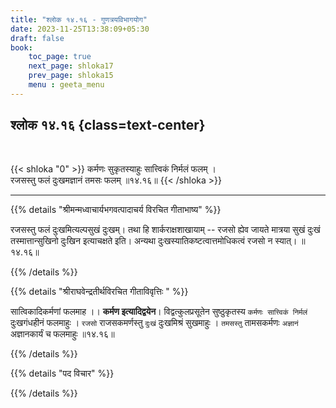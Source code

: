```yaml
---
title: "श्लोक १४.१६ - गुणत्रयविभागयोग"
date: 2023-11-25T13:38:09+05:30
draft: false
book:
    toc_page: true
    next_page: shloka17
    prev_page: shloka15
    menu : geeta_menu
---
```




## श्लोक १४.१६ {class=text-center}

<br/>

{{< shloka  "0"  >}}
कर्मणः सुकृतस्याहुः सात्त्विकं निर्मलं फलम् ।   
रजसस्तु फलं दुःखमज्ञानं तमसः फलम् ॥१४.१६॥
{{< /shloka >}}

---


{{% details "श्रीमन्मध्वाचार्यभगवत्पादाचर्य विरचित  गीताभाष्य" %}}

रजसस्तु फलं दुःखमित्यल्पसुखं दुःखम्। 
तथा हि शार्कराक्षशाखायाम् -- रजसो ह्येव जायते मात्रया सुखं 
दुःखं तस्मात्तान्सुखिनो दुःखिन इत्याचक्षते इति। अन्यथा 
दुःखस्यातिकष्टत्वात्तमोधिकत्वं रजसो न स्यात्। ॥१४.१६॥

{{% /details %}}



{{% details "श्रीराघवेन्द्रतीर्थविरचित गीताविवृत्तिः " %}}

सात्विकादिकर्मणां फलमाह ।। **कर्मण इत्यादिद्वयेन**। 
विद्वत्कुलप्रसूतेन सुष्ठुकृतस्य `कर्मणः सात्त्विकं निर्मलं` 
दुःखगंधहीनं फलमाहुः । `रजसो` राजसकमर्णस्तु 
`दुःखं` दुःखमिश्रं सुखमाहुः । `तमसस्तु` तामसकर्मणः 
`अज्ञानं` अज्ञानकार्यं च फलमाहुः ॥१४.१६॥

{{% /details %}}



{{% details "पद विचार" %}}


{{% /details %}}
